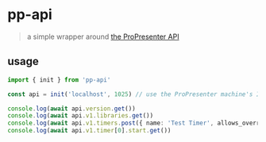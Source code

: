 # pp-api

> a simple wrapper around [the ProPresenter API](https://openapi.propresenter.com/)

## usage

```ts
import { init } from 'pp-api'

const api = init('localhost', 1025) // use the ProPresenter machine's IP and the port from the Network preferences

console.log(await api.version.get())
console.log(await api.v1.libraries.get())
console.log(await api.v1.timers.post({ name: 'Test Timer', allows_overrun: true, countdown: { duration: 100 } }))
console.log(await api.v1.timer[0].start.get())
```
